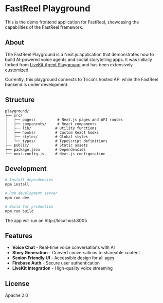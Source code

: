 # FastReel Playground

This is the demo frontend application for FastReel, showcasing the capabilities of the FastReel framework.

## About

The FastReel Playground is a Next.js application that demonstrates how to build AI-powered voice agents and social storytelling apps. It was initially forked from [LiveKit Agent Playground](https://github.com/livekit/agent-playground) and has been extensively customized.

Currently, this playground connects to Tricia's hosted API while the FastReel backend is under development.

## Structure

```
playground/
├── src/
│   ├── pages/          # Next.js pages and API routes
│   ├── components/     # React components
│   ├── lib/           # Utility functions
│   ├── hooks/         # Custom React hooks
│   ├── styles/        # Global styles
│   └── types/         # TypeScript definitions
├── public/            # Static assets
├── package.json       # Dependencies
└── next.config.js     # Next.js configuration
```

## Development

```bash
# Install dependencies
npm install

# Run development server
npm run dev

# Build for production
npm run build
```

The app will run on http://localhost:8005

## Features

- **Voice Chat** - Real-time voice conversations with AI
- **Story Generation** - Convert conversations to shareable content
- **Senior-Friendly UI** - Accessible design for all ages
- **Firebase Auth** - Secure user authentication
- **LiveKit Integration** - High-quality voice streaming

## License

Apache 2.0 